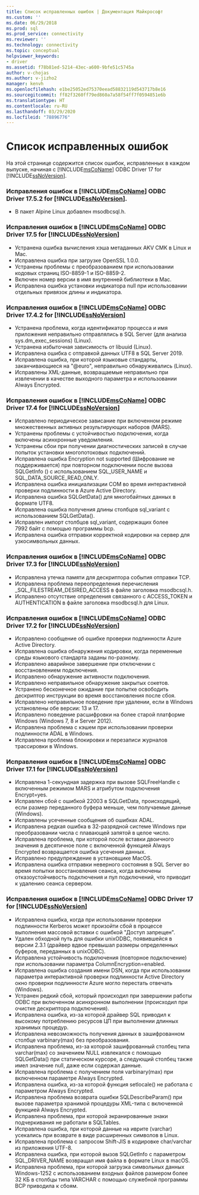 ```yaml
---
title: Список исправленных ошибок | Документация Майкрософт
ms.custom: ''
ms.date: 06/29/2018
ms.prod: sql
ms.prod_service: connectivity
ms.reviewer: ''
ms.technology: connectivity
ms.topic: conceptual
helpviewer_keywords:
- driver
ms.assetid: f78b81ed-5214-43ec-a600-9bfe51c5745a
author: v-chojas
ms.author: v-jizho2
manager: kenvh
ms.openlocfilehash: e1be25052ed75370eead58832119d543717b8e16
ms.sourcegitcommit: ff82f3260ff79ed860a7a58f54ff7f0594851e6b
ms.translationtype: HT
ms.contentlocale: ru-RU
ms.lasthandoff: 03/29/2020
ms.locfileid: "78896776"
---
```

# <a name="list-of-bugs-fixed"></a>Список исправленных ошибок

На этой странице содержится список ошибок, исправленных в каждом выпуске, начиная с [!INCLUDE[msCoName](../../includes/msconame_md.md)] ODBC Driver 17 for [!INCLUDE[ssNoVersion](../../includes/ssnoversion-md.md)].

### <a name="bug-fixes-in-the-msconame-odbc-driver-1752-for-ssnoversion"></a>Исправления ошибок в [!INCLUDE[msCoName](../../includes/msconame_md.md)] ODBC Driver 17.5.2 for [!INCLUDE[ssNoVersion](../../includes/ssnoversion-md.md)].

- В пакет Alpine Linux добавлен msodbcsql.h.

### <a name="bug-fixes-in-the-msconame-odbc-driver-175-for-ssnoversion"></a>Исправления ошибок в [!INCLUDE[msCoName](../../includes/msconame_md.md)] ODBC Driver 17.5 for [!INCLUDE[ssNoVersion](../../includes/ssnoversion-md.md)]

- Устранена ошибка вычисления хэша метаданных AKV CMK в Linux и Mac.
- Исправлена ошибка при загрузке OpenSSL 1.0.0.
- Устранены проблемы с преобразованием при использовании кодовых страниц ISO-8859-1 и ISO-8859-2.
- Включен номер версии в имя внутренней библиотеки в Mac.
- Исправлена ошибка установки индикатора null при использовании отдельных привязок длины и индикатора.

### <a name="bug-fixes-in-the-msconame-odbc-driver-1742-for-ssnoversion"></a>Исправления ошибок в [!INCLUDE[msCoName](../../includes/msconame_md.md)] ODBC Driver 17.4.2 for [!INCLUDE[ssNoVersion](../../includes/ssnoversion-md.md)]

 - Устранена проблема, когда идентификатор процесса и имя приложения неправильно отправлялись в SQL Server (для анализа sys.dm_exec_sessions) (Linux).
 - Устранена избыточная зависимость от libuuid (Linux).
 - Исправлена ошибка с отправкой данных UTF8 в SQL Server 2019.
 - Исправлена ошибка, при которой языковые стандарты, заканчивающиеся на "@euro", неправильно обнаруживались (Linux).
 - Исправлены XML-данные, возвращаемые неправильно при извлечении в качестве выходного параметра и использовании Always Encrypted.

### <a name="bug-fixes-in-the-msconame-odbc-driver-174-for-ssnoversion"></a>Исправления ошибок в [!INCLUDE[msCoName](../../includes/msconame_md.md)] ODBC Driver 17.4 for [!INCLUDE[ssNoVersion](../../includes/ssnoversion-md.md)]

- Исправлено периодическое зависание при включенном режиме множественных активных результирующих наборов (MARS).
- Устранены проблемы с устойчивостью подключения, когда включены асинхронные уведомления.
- Устранены сбои при получении диагностических записей в случае попыток установки многопотоковых подключений.
- Исправлена ошибка Encryption not supported (Шифрование не поддерживается) при повторном подключении после вызова SQLGetInfo () с использованием SQL_USER_NAME и SQL_DATA_SOURCE_READ_ONLY.
- Исправлена ошибка инициализации COM во время интерактивной проверки подлинности в Azure Active Directory.
- Исправлена ошибка SQLGetData() для многобайтных данных в формате UTF8.
- Исправлена ошибка получения длины столбцов sql_variant с использованием SQLGetData().
- Исправлен импорт столбцов sql_variant, содержащих более 7992 байт с помощью программы bcp.
- Исправлена ошибка отправки корректной кодировки на сервер для узкосимвольных данных.

### <a name="bug-fixes-in-the-msconame-odbc-driver-173-for-ssnoversion"></a>Исправления ошибок в [!INCLUDE[msCoName](../../includes/msconame_md.md)] ODBC Driver 17.3 for [!INCLUDE[ssNoVersion](../../includes/ssnoversion-md.md)]

- Исправлена утечка памяти для дескриптора события отправки TCP.
- Исправлена проблема переопределения перечисления _SQL_FILESTREAM_DESIRED_ACCESS в файле заголовка msodbcsql.h.
- Исправлено отсутствие определения связанного с ACCESS_TOKEN и AUTHENTICATION в файле заголовка msodbcsql.h для Linux.

### <a name="bug-fixes-in-the-msconame-odbc-driver-172-for-ssnoversion"></a>Исправления ошибок в [!INCLUDE[msCoName](../../includes/msconame_md.md)] ODBC Driver 17.2 for [!INCLUDE[ssNoVersion](../../includes/ssnoversion-md.md)]

- Исправлено сообщение об ошибке проверки подлинности Azure Active Directory.
- Исправлена ошибка обнаружения кодировки, когда переменные среды языкового стандарта заданы по-разному.
- Исправлено аварийное завершение при отключении с восстановлением подключения.
- Исправлено обнаружение активности подключения.
- Исправлено неправильное обнаружение закрытых сокетов.
- Устранено бесконечное ожидание при попытке освободить дескриптор инструкции во время восстановления после сбоя.
- Исправлено неправильное поведение при удалении, если в Windows установлены обе версии: 13 и 17.
- Исправлено поведение расшифровки на более старой платформе Windows (Windows 7, 8 и Server 2012).
- Исправлена проблема с кэшем при использовании проверки подлинности ADAL в Windows.
- Исправлена проблема блокировки и перезаписи журналов трассировки в Windows.

### <a name="bug-fixes-in-the-msconame-odbc-driver-171-for-ssnoversion"></a>Исправления ошибок в [!INCLUDE[msCoName](../../includes/msconame_md.md)] ODBC Driver 17.1 for [!INCLUDE[ssNoVersion](../../includes/ssnoversion-md.md)]

- Исправлена 1-секундная задержка при вызове SQLFreeHandle с включенным режимом MARS и атрибутом подключения Encrypt=yes.
- Исправлен сбой с ошибкой 22003 в SQLGetData, происходящий, если размер переданного буфера меньше, чем получаемые данные (Windows).
- Исправлены усеченные сообщения об ошибках ADAL.
- Исправлена редкая ошибка в 32-разрядной системе Windows при преобразовании числа с плавающей запятой в целое число.
- Исправлена проблема, при которой после вставки двоичного значения в десятичное поле с включенной функцией Always Encrypted возвращается ошибка усечения данных.
- Исправлено предупреждение в установщике MacOS.
- Исправлена ошибка отправки неверного состояния в SQL Server во время попытки восстановления сеанса, когда включены отказоустойчивость подключения и пул подключений, что приводит к удалению сеанса сервером.

### <a name="bug-fixes-in-the-msconame-odbc-driver-17-for-ssnoversion"></a>Исправления ошибок в [!INCLUDE[msCoName](../../includes/msconame_md.md)] ODBC Driver 17 for [!INCLUDE[ssNoVersion](../../includes/ssnoversion-md.md)]

- Исправлена ошибка, когда при использовании проверки подлинности Kerberos может произойти сбой в процессе выполнения массовой вставки с ошибкой "Доступ запрещен".
- Удален обходной путь для ошибки unixODBC, появившейся в версии 2.3.1 (драйвер вдвое превышал размеры определенных буферов, переданных в unixODBC).
- Исправлена устойчивость подключения (повторное подключение) при использовании параметра ColumnEncryption=enabled.
- Исправлена ошибка создания имени DSN, когда при использовании параметра интерактивной проверки подлинности Active Directory окно проверки подлинности Azure могло перестать отвечать (Windows).
- Устранен редкий сбой, который происходил при завершении работы ODBC при включенном асинхронном выполнении (происходил при очистке дескриптора подключения).
- Исправлена ошибка, из-за которой драйвер SQL приводил к высокому потреблению ресурсов ЦП при выполнении длинных хранимых процедур.
- Исправлена невозможность получения данных в зашифрованном столбце varbinary(max) без преобразования.
- Исправлена проблема, из-за которой зашифрованный столбец типа varchar(max) со значением NULL извлекался с помощью SQLGetData() при статическом курсоре, а следующий столбец также имел значение null, даже если содержал данные.
- Исправлена проблема с получением поля varbinary(max) при включенном параметре Always Encrypted.
- Исправлена ошибка, из-за которой функция setlocale() не работала с параметром Always Encrypted.
- Исправлена проблема возврата ошибки SQLDescribeParam() при вызове параметра хранимой процедуры XML-типа с включенной функцией Always Encrypted.
- Исправлена проблема, при которой экранированные знаки подчеркивания не работали в SQLTables.
- Исправлена ошибка, при которой данные на иврите (varchar) усекались при возврате в виде расширенных символов в Linux.
- Исправлена проблема с запросом Shift-JIS в кодировке char/varchar из приложения UTF-8.
- Исправлена ошибка, при которой вызов SQLGetInfo с параметром SQL_DRIVER_NAME возвращал имя файла в формате Linux в macOS.
- Исправлена проблема, при которой загрузка символьных данных Windows-1252 с использованием входных файлов размером более 32 КБ в столбцы типа VARCHAR с помощью служебной программы BCP приводила к сбоям.
